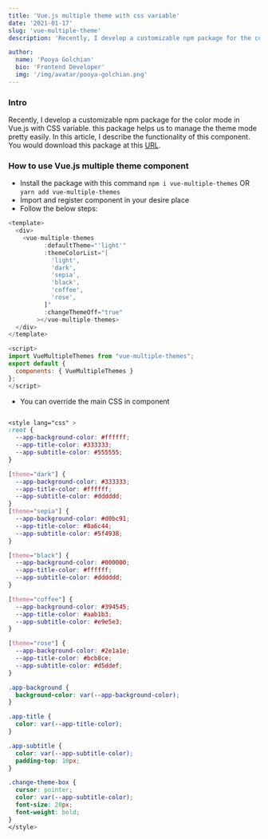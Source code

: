 ```yaml
---
title: 'Vue.js multiple theme with css variable'
date: '2021-01-17'
slug: 'vue-multiple-theme'
description: 'Recently, I develop a customizable npm package for the color mode in Vue.js with CSS variable.'

author:
  name: 'Pooya Golchian'
  bio: 'Frontend Developer'
  img: '/img/avatar/pooya-golchian.png'
---
```


### Intro

Recently, I develop a customizable npm package for the color mode in Vue.js with CSS variable. this package helps us to manage the theme mode pretty easily.
In this article, I describe the functionality of this component.
You would download this package at this [URL](https://www.npmjs.com/package/vue-multiple-themes).

### How to use Vue.js multiple theme component

- Install the package with this command `npm i vue-multiple-themes` OR `yarn add vue-multiple-themes`
- Import and register component in your desire place
- Follow the below steps:

```javascript
<template>
  <div>
    <vue-multiple-themes
          :defaultTheme="'light'"
          :themeColorList="[
            'light',
            'dark',
            'sepia',
            'black',
            'coffee',
            'rose',
          ]"
          :changeThemeOff="true"
        ></vue-multiple-themes>
  </div>
</template>

<script>
import VueMultipleThemes from "vue-multiple-themes";
export default {
  components: { VueMultipleThemes }
};
</script>
```

- You can override the main CSS in component

```css

<style lang="css" >
:root {
  --app-background-color: #ffffff;
  --app-title-color: #333333;
  --app-subtitle-color: #555555;
}

[theme="dark"] {
  --app-background-color: #333333;
  --app-title-color: #ffffff;
  --app-subtitle-color: #dddddd;
}
[theme="sepia"] {
  --app-background-color: #d0bc91;
  --app-title-color: #8a6c44;
  --app-subtitle-color: #5f4938;
}

[theme="black"] {
  --app-background-color: #000000;
  --app-title-color: #ffffff;
  --app-subtitle-color: #dddddd;
}

[theme="coffee"] {
  --app-background-color: #394545;
  --app-title-color: #aab1b3;
  --app-subtitle-color: #e9e5e3;
}

[theme="rose"] {
  --app-background-color: #2e1a1e;
  --app-title-color: #bcb8ce;
  --app-subtitle-color: #d5ddef;
}

.app-background {
  background-color: var(--app-background-color);
}

.app-title {
  color: var(--app-title-color);
}

.app-subtitle {
  color: var(--app-subtitle-color);
  padding-top: 10px;
}

.change-theme-box {
  cursor: pointer;
  color: var(--app-subtitle-color);
  font-size: 20px;
  font-weight: bold;
}
</style>

```

<!-- ### How to write multiple theme mode component? -->

